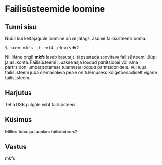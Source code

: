 ﻿# Failisüsteemide loomine

## Tunni sisu

Nüüd kui kettajagude loomine on seljataga, asume failisüsteemi looma.

<pre>$ sudo mkfs -t ext4 /dev/sdb2</pre>

Nii lihtne ongi! <b>mkfs</b> laseb kasutajal täpsustada soovitava failisüsteemi tüüpi ja asukohta. Failisüsteemi  luuakse asja loodud partitsiooni või vana partitsiooni ümberjaotamise tulemusel loodud partitsioonidele. Kui luua failisüsteem juba olemasoleva peale on tulemuseks kõigetõenäoliselt vigane failisüsteem.

## Harjutus

Teha USB pulgale ext4 failisüsteem.

## Küsimus

Millise käsuga luuakse failisüsteem?

## Vastus

mkfs
